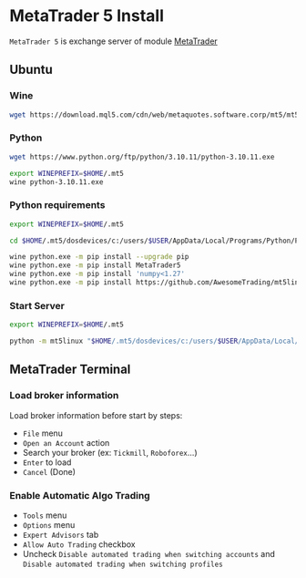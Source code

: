 # MetaTrader 5 Install

`MetaTrader 5` is exchange server of module [MetaTrader](../reference/exchange/metatrader/metatrader.md)

## Ubuntu

### Wine

```sh
wget https://download.mql5.com/cdn/web/metaquotes.software.corp/mt5/mt5ubuntu.sh ; chmod +x mt5ubuntu.sh ; ./mt5ubuntu.sh
```

### Python

```sh
wget https://www.python.org/ftp/python/3.10.11/python-3.10.11.exe

export WINEPREFIX=$HOME/.mt5
wine python-3.10.11.exe
```

### Python requirements

```sh
export WINEPREFIX=$HOME/.mt5

cd $HOME/.mt5/dosdevices/c:/users/$USER/AppData/Local/Programs/Python/Python310-32/

wine python.exe -m pip install --upgrade pip
wine python.exe -m pip install MetaTrader5
wine python.exe -m pip install 'numpy<1.27'
wine python.exe -m pip install https://github.com/AwesomeTrading/mt5linux/archive/master.zip
```

### Start Server

```sh
export WINEPREFIX=$HOME/.mt5

python -m mt5linux "$HOME/.mt5/dosdevices/c:/users/$USER/AppData/Local/Programs/Python/Python310-32/python.exe"
```

## MetaTrader Terminal

### Load broker information

Load broker information before start by steps:

- `File` menu
- `Open an Account` action
- Search your broker (ex: `Tickmill`, `Roboforex`...)
- `Enter` to load
- `Cancel` (Done)

### Enable Automatic Algo Trading

- `Tools` menu
- `Options` menu
- `Expert Advisors` tab
- `Allow Auto Trading` checkbox
- Uncheck `Disable automated trading when switching accounts` and `Disable automated trading when switching profiles`
